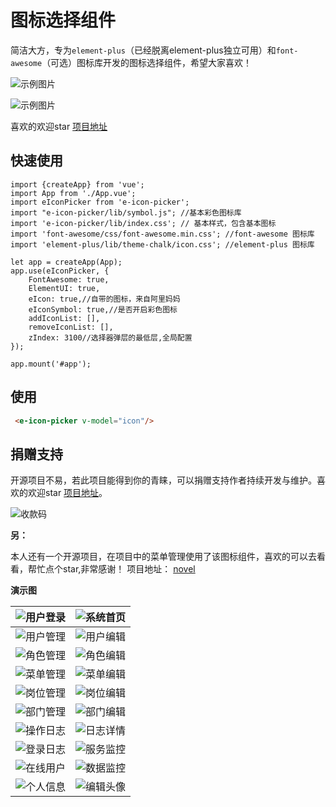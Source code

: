 # 图标选择组件
简洁大方，专为`element-plus`（已经脱离element-plus独立可用）和`font-awesome`（可选）图标库开发的图标选择组件，希望大家喜欢！

![示例图片](https://oscimg.oschina.net/oscnet/up-bf411d272ce969c1d5be9dc1ea12a8969ea.JPEG "示例图片")

![示例图片](https://oscimg.oschina.net/oscnet/up-c4ac227f3356ee405358e951450cdeffed5.png "示例图片")

喜欢的欢迎star [项目地址](https://gitee.com/cnovel/e-icon-picker)

## 快速使用

```
import {createApp} from 'vue';
import App from './App.vue';
import eIconPicker from 'e-icon-picker';
import "e-icon-picker/lib/symbol.js"; //基本彩色图标库
import 'e-icon-picker/lib/index.css'; // 基本样式，包含基本图标
import 'font-awesome/css/font-awesome.min.css'; //font-awesome 图标库
import 'element-plus/lib/theme-chalk/icon.css'; //element-plus 图标库

let app = createApp(App);
app.use(eIconPicker, {
    FontAwesome: true,
    ElementUI: true,
    eIcon: true,//自带的图标，来自阿里妈妈
    eIconSymbol: true,//是否开启彩色图标
    addIconList: [],
    removeIconList: [],
    zIndex: 3100//选择器弹层的最低层,全局配置
});

app.mount('#app');
```

## 使用

```html
 <e-icon-picker v-model="icon"/>
```

##  捐赠支持

开源项目不易，若此项目能得到你的青睐，可以捐赠支持作者持续开发与维护。喜欢的欢迎star [项目地址](https://gitee.com/cnovel/e-icon-picker)。

![收款码](https://oscimg.oschina.net/oscnet/up-e2344cd770f7f7386637d0dbbfb5d48472c.JPEG)

**另：**

本人还有一个开源项目，在项目中的菜单管理使用了该图标组件，喜欢的可以去看看，帮忙点个star,非常感谢！
项目地址： [novel](https://gitee.com/cnovel/Novel-api)

**演示图**

| ![用户登录](https://oscimg.oschina.net/oscnet/up-4fc9e90ab9a427415b2a231d647bb6682b4.png "用户登录") | ![系统首页](https://oscimg.oschina.net/oscnet/up-f5f91451165f3d0dcfdcab9482ab867c09f.png "系统首页") |
| ------------ | ------------ |
| ![用户管理](https://oscimg.oschina.net/oscnet/up-3914e348f499598c26aba4b7c92ad5ce8bb.png "用户管理") | ![用户编辑](https://oscimg.oschina.net/oscnet/up-f24997c68d622dc9b2d079ef24da9919d17.png "用户编辑") |
| ![角色管理](https://oscimg.oschina.net/oscnet/up-a0604715ea922b9cc06cc7ebf5e9d874159.png "角色管理") | ![角色编辑](https://oscimg.oschina.net/oscnet/up-8f24ea94aec59ff494d205254ec9f04ad2c.png "角色编辑") |
| ![菜单管理](https://oscimg.oschina.net/oscnet/up-fb682a64f33692c7fe95befcc83b484f02f.png "菜单管理") | ![菜单编辑](https://oscimg.oschina.net/oscnet/up-ce248e9ea710d4b39969400a5c485cf19a2.png "菜单编辑") |
| ![岗位管理](https://oscimg.oschina.net/oscnet/up-d962e260fdcd43929ff5e8664a00b9ebf2e.png "岗位管理") | ![岗位编辑](https://oscimg.oschina.net/oscnet/up-deac57b7fae4d300bf64267fe9d4408f1d1.png "岗位编辑") |
| ![部门管理](https://oscimg.oschina.net/oscnet/up-a87d3c402fc59b075d11749860043af78f4.png "部门管理") | ![部门编辑](https://oscimg.oschina.net/oscnet/up-c9663b06835ac73f523409c14d65f8d1b85.png "部门编辑") |
| ![操作日志](https://oscimg.oschina.net/oscnet/up-51c244b113d1fe11e51c5e8db36c27baf83.png "操作日志") | ![日志详情](https://oscimg.oschina.net/oscnet/up-12952a8957a15b8e7fb0d9cebe219c6e093.png "日志详情") |
| ![登录日志](https://oscimg.oschina.net/oscnet/up-04f46761918f952cf8df0dc56b09672e69e.png "登录日志") | ![服务监控](https://oscimg.oschina.net/oscnet/up-257213ddf2fcbf090f15a2f3573eff2b566.png "服务监控") |
| ![在线用户](https://oscimg.oschina.net/oscnet/up-0b0ab18325a221e68057be0baabea481602.png "在线用户") | ![数据监控](https://oscimg.oschina.net/oscnet/up-762373c8e139d6512c4f0c64269a5d55c19.png "数据监控") |
| ![个人信息](https://oscimg.oschina.net/oscnet/up-172e7b0f0140f82b11f4929e8af9b33aac5.png "个人信息") | ![编辑头像](https://oscimg.oschina.net/oscnet/up-4583a5fb165131316c90e4793089755f896.png "编辑头像") |
